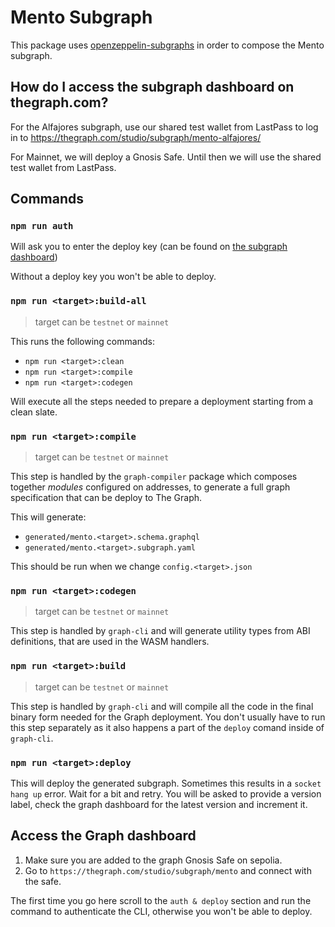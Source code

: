 # Mento Subgraph

This package uses [openzeppelin-subgraphs](https://github.com/mento-protocol/openzeppelin-subgraphs) in order to compose the Mento subgraph.

## How do I access the subgraph dashboard on thegraph.com?

For the Alfajores subgraph, use our shared test wallet from LastPass to log in to <https://thegraph.com/studio/subgraph/mento-alfajores/>

For Mainnet, we will deploy a Gnosis Safe. Until then we will use the shared test wallet from LastPass.

## Commands

### `npm run auth`

Will ask you to enter the deploy key (can be found on [the subgraph dashboard](https://thegraph.com/studio/subgraph/mento-alfajores/))

Without a deploy key you won't be able to deploy.

### `npm run <target>:build-all`

> target can be `testnet` or `mainnet`

This runs the following commands:

- `npm run <target>:clean`
- `npm run <target>:compile`
- `npm run <target>:codegen`

Will execute all the steps needed to prepare a deployment starting from a clean slate.

### `npm run <target>:compile`

> target can be `testnet` or `mainnet`

This step is handled by the `graph-compiler` package which composes together _modules_ configured on addresses, to generate a full graph specification that can be deploy to The Graph.

This will generate:

- `generated/mento.<target>.schema.graphql`
- `generated/mento.<target>.subgraph.yaml`

This should be run when we change `config.<target>.json`

### `npm run <target>:codegen`

> target can be `testnet` or `mainnet`

This step is handled by `graph-cli` and will generate utility types from ABI definitions, that are used in the WASM handlers.

### `npm run <target>:build`

> target can be `testnet` or `mainnet`

This step is handled by `graph-cli` and will compile all the code in the final binary form needed for the Graph deployment.
You don't usually have to run this step separately as it also happens a part of the `deploy` comand inside of `graph-cli`.

### `npm run <target>:deploy`

This will deploy the generated subgraph.
Sometimes this results in a `socket hang up` error. Wait for a bit and retry.
You will be asked to provide a version label, check the graph dashboard for the latest version and increment it.

## Access the Graph dashboard

1. Make sure you are added to the graph Gnosis Safe on sepolia.
2. Go to `https://thegraph.com/studio/subgraph/mento` and connect with the safe.

The first time you go here scroll to the `auth & deploy` section and run the command to authenticate the CLI, otherwise you won't be able to deploy.
